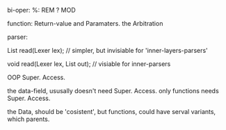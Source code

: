

bi-oper: %: REM ? MOD

function: Return-value and Paramaters. the Arbitration

parser:

List<AST> read(Lexer lex);
// simpler, but invisiable for 'inner-layers-parsers'

void read(Lexer lex, List<AST> out);
// visiable for inner-parsers



OOP Super. Access.

the data-field, ususally doesn't need Super. Access.
only functions needs Super. Access.

the Data, should be 'cosistent', but functions, could have 
serval variants, which parents.